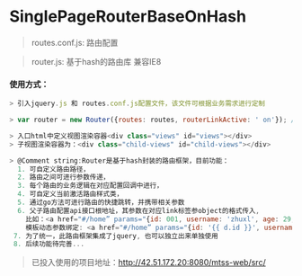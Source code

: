 # SinglePageRouterBaseOnHash

> routes.conf.js: 路由配置

> router.js: 基于hash的路由库 兼容IE8

#### 使用方式：


```javascript
> 引入jquery.js 和 routes.conf.js配置文件，该文件可根据业务需求进行定制

> var router = new Router({routes: routes, routerLinkActive: ' on'}); // 实例化路由

> 入口html中定义视图渲染容器<div class="views" id="views"></div>
> 子视图渲染容器为：<div class="child-views" id="child-views"></div>

> @Comment string:Router是基于hash封装的路由框架，目前功能：
  1. 可自定义路由路径，
  2. 路由之间可进行参数传递，
  3. 每个路由的业务逻辑在对应配置回调中进行，
  4. 可自定义当前激活路由样式类，
  5. 通过go方法可进行路由的快捷跳转，并携带相关参数
  6. 父子路由配置api接口根地址，其参数在对应link标签参object的格式传入,
    比如：<a href="#/home” params="{id: 001, username: 'zhuxl', age: 29, gender: 'male'}">Home</a>
    模板动态参数绑定: <a href="#/home” params="{id: '{{ d.id }}', username: '{{ d.username }}', age: {{ d.age}}, gender: '{{ d.male }}'}">Home</a>
 7. 为了统一，此路由框架集成了jquery, 也可以独立出来单独使用
 8. 后续功能待完善...
```

 > 已投入使用的项目地址：http://42.51.172.20:8080/mtss-web/src/
